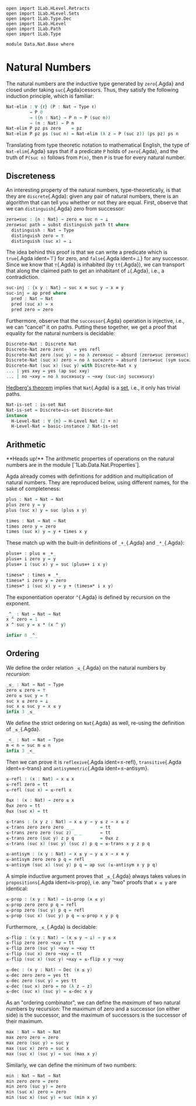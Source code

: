 ```
open import 1Lab.HLevel.Retracts
open import 1Lab.HLevel.Sets
open import 1Lab.Type.Dec
open import 1Lab.HLevel
open import 1Lab.Path
open import 1Lab.Type

module Data.Nat.Base where
```

# Natural Numbers

The natural numbers are the inductive type generated by `zero`{.Agda}
and closed under taking `suc`{.Agda}cessors. Thus, they satisfy the
following induction principle, which is familiar:

```agda
Nat-elim : ∀ {ℓ} (P : Nat → Type ℓ)
         → P 0
         → ({n : Nat} → P n → P (suc n))
         → (n : Nat) → P n
Nat-elim P pz ps zero    = pz
Nat-elim P pz ps (suc n) = Nat-elim (λ z → P (suc z)) (ps pz) ps n
```

Translating from type theoretic notation to mathematical English, the
type of `Nat-elim`{.Agda} says that if a predicate `P` holds of
`zero`{.Agda}, and the truth of `P(suc n)` follows from `P(n)`, then `P`
is true for every natural number.

## Discreteness

An interesting property of the natural numbers, type-theoretically, is
that they are `discrete`{.Agda}: given any pair of natural numbers,
there is an algorithm that can tell you whether or not they are equal.
First, observe that we can `distinguish`{.Agda} zero from successor:

```agda
zero≠suc : {n : Nat} → zero ≡ suc n → ⊥
zero≠suc path = subst distinguish path tt where
  distinguish : Nat → Type
  distinguish zero = ⊤
  distinguish (suc x) = ⊥
```

The idea behind this proof is that we can write a predicate which is
`true`{.Agda ident=⊤} for zero, and `false`{.Agda ident=⊥} for any
successor. Since we know that `⊤`{.Agda} is inhabited (by `tt`{.Agda}),
we can transport that along the claimed path to get an inhabitant of
`⊥`{.Agda}, i.e., a contradiction.

```agda
suc-inj : {x y : Nat} → suc x ≡ suc y → x ≡ y
suc-inj = ap pred where
  pred : Nat → Nat
  pred (suc x) = x
  pred zero = zero
```

Furthermore, observe that the `successor`{.Agda} operation is injective,
i.e., we can “cancel” it on paths. Putting these together, we get a
proof that equality for the natural numbers is decidable:

```agda
Discrete-Nat : Discrete Nat
Discrete-Nat zero zero    = yes refl
Discrete-Nat zero (suc y) = no λ zero≡suc → absurd (zero≠suc zero≡suc)
Discrete-Nat (suc x) zero = no λ suc≡zero → absurd (zero≠suc (sym suc≡zero))
Discrete-Nat (suc x) (suc y) with Discrete-Nat x y
... | yes x≡y = yes (ap suc x≡y)
... | no ¬x≡y = no λ sucx≡sucy → ¬x≡y (suc-inj sucx≡sucy)
```

[Hedberg's theorem] implies that `Nat`{.Agda} is a [set], i.e., it only
has trivial paths.

[Hedberg's theorem]: agda://1Lab.HLevel.Sets#Discrete→is-set
[set]: agda://1Lab.HLevel#is-set

```agda
Nat-is-set : is-set Nat
Nat-is-set = Discrete→is-set Discrete-Nat
instance
  H-Level-Nat : ∀ {n} → H-Level Nat (2 + n)
  H-Level-Nat = basic-instance 2 Nat-is-set
```

## Arithmetic

<div class=warning>
**Heads up!** The arithmetic properties of operations on the natural
numbers are in the module [`1Lab.Data.Nat.Properties`].
</div>

[`1Lab.Data.Nat.Properties`]: Data.Nat.Properties.html

Agda already comes with definitions for addition and multiplication of
natural numbers. They are reproduced below, using different names, for
the sake of completeness:

```agda
plus : Nat → Nat → Nat
plus zero y = y
plus (suc x) y = suc (plus x y)

times : Nat → Nat → Nat
times zero y = zero
times (suc x) y = y + times x y
```

These match up with the built-in definitions of `_+_`{.Agda} and
`_*_`{.Agda}:

```agda
plus≡+ : plus ≡ _+_
plus≡+ i zero y = y
plus≡+ i (suc x) y = suc (plus≡+ i x y)

times≡* : times ≡ _*_
times≡* i zero y = zero
times≡* i (suc x) y = y + (times≡* i x y)
```

The exponentiation operator `^`{.Agda} is defined by recursion on the
exponent.

```agda
_^_ : Nat → Nat → Nat
x ^ zero = 1
x ^ suc y = x * (x ^ y)

infixr 8 _^_
```

## Ordering

We define the order relation `_≤_`{.Agda} on the natural numbers by
_recursion_:

```agda
_≤_ : Nat → Nat → Type
zero ≤ zero = ⊤
zero ≤ suc y = ⊤
suc x ≤ zero = ⊥
suc x ≤ suc y = x ≤ y
infix 3 _≤_
```

We define the strict ordering on `Nat`{.Agda} as well,
re-using the definition of `_≤_`{.Agda}.

```agda
_<_ : Nat → Nat → Type
m < n = suc m ≤ n
infix 3 _<_
```


Then we can prove it is `reflexive`{.Agda ident=≤-refl},
`transitive`{.Agda ident=≤-trans} and `antisymmetric`{.Agda
ident=≤-antisym}.

```agda
≤-refl : (x : Nat) → x ≤ x
≤-refl zero = tt
≤-refl (suc x) = ≤-refl x

0≤x : (x : Nat) → zero ≤ x
0≤x zero = tt
0≤x (suc x) = tt

≤-trans : (x y z : Nat) → x ≤ y → y ≤ z → x ≤ z
≤-trans zero zero zero _ _          = tt
≤-trans zero zero (suc z) _ _       = tt
≤-trans zero (suc y) z p q          = 0≤x z
≤-trans (suc x) (suc y) (suc z) p q = ≤-trans x y z p q

≤-antisym : (x y : Nat) → x ≤ y → y ≤ x → x ≡ y
≤-antisym zero zero p q = refl
≤-antisym (suc x) (suc y) p q = ap suc (≤-antisym x y p q)
```

A simple inductive argument proves that `_≤_`{.Agda} always takes values
in `propositions`{.Agda ident=is-prop}, i.e. any "two" proofs that `x ≤
y` are identical:

```agda
≤-prop : (x y : Nat) → is-prop (x ≤ y)
≤-prop zero zero p q = refl
≤-prop zero (suc y) p q = refl
≤-prop (suc x) (suc y) p q = ≤-prop x y p q
```

Furthermore, `_≤_`{.Agda} is decidable:

```agda
≤-flip : (x y : Nat) → (x ≤ y → ⊥) → y ≤ x
≤-flip zero zero ¬x≤y = tt
≤-flip zero (suc y) ¬x≤y = ¬x≤y tt
≤-flip (suc x) zero ¬x≤y = tt
≤-flip (suc x) (suc y) ¬x≤y = ≤-flip x y ¬x≤y

≤-dec : (x y : Nat) → Dec (x ≤ y)
≤-dec zero zero = yes tt
≤-dec zero (suc y) = yes tt
≤-dec (suc x) zero = no (λ z → z)
≤-dec (suc x) (suc y) = ≤-dec x y
```

As an "ordering combinator", we can define the _maximum_ of two natural
numbers by recursion: The maximum of zero and a successor (on either
side) is the successor, and the maximum of successors is the successor of
their maximum.

```agda
max : Nat → Nat → Nat
max zero zero = zero
max zero (suc y) = suc y
max (suc x) zero = suc x
max (suc x) (suc y) = suc (max x y)
```

Similarly, we can define the minimum of two numbers:

```agda
min : Nat → Nat → Nat
min zero zero = zero
min zero (suc y) = zero
min (suc x) zero = zero
min (suc x) (suc y) = suc (min x y)
```
